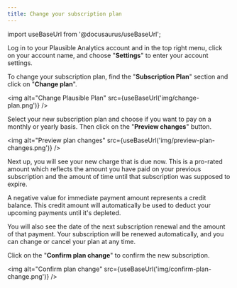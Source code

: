 ```yaml
---
title: Change your subscription plan
---
```


import useBaseUrl from '@docusaurus/useBaseUrl';

Log in to your Plausible Analytics account and in the top right menu, click on your account name, and choose "**Settings**" to enter your account settings.

To change your subscription plan, find the "**Subscription Plan**" section and click on "**Change plan**".

<img alt="Change Plausible Plan" src={useBaseUrl('img/change-plan.png')} />

Select your new subscription plan and choose if you want to pay on a monthly or yearly basis. Then click on the "**Preview changes**" button.

<img alt="Preview plan changes" src={useBaseUrl('img/preview-plan-changes.png')} />

Next up, you will see your new charge that is due now. This is a pro-rated amount which reflects the amount you have paid on your previous subscription and the amount of time until that subscription was supposed to expire. 

A negative value for immediate payment amount represents a credit balance. This credit amount will automatically be used to deduct your upcoming payments until it's depleted.

You will also see the date of the next subscription renewal and the amount of that payment. Your subscription will be renewed automatically, and you can change or cancel your plan at any time.

Click on the "**Confirm plan change**" to confirm the new subscription.

<img alt="Confirm plan change" src={useBaseUrl('img/confirm-plan-change.png')} />
